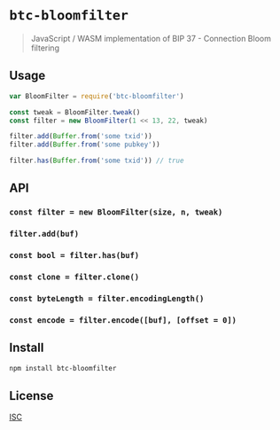 # `btc-bloomfilter`

> JavaScript / WASM implementation of BIP 37 - Connection Bloom filtering

## Usage

```js
var BloomFilter = require('btc-bloomfilter')

const tweak = BloomFilter.tweak()
const filter = new BloomFilter(1 << 13, 22, tweak)

filter.add(Buffer.from('some txid'))
filter.add(Buffer.from('some pubkey'))

filter.has(Buffer.from('some txid')) // true
```

## API

### `const filter = new BloomFilter(size, n, tweak)`

### `filter.add(buf)`

### `const bool = filter.has(buf)`

### `const clone = filter.clone()`

### `const byteLength = filter.encodingLength()`

### `const encode = filter.encode([buf], [offset = 0])`

## Install

```sh
npm install btc-bloomfilter
```

## License

[ISC](LICENSE)
